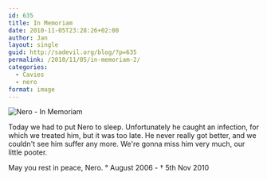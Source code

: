 ```yaml
---
id: 635
title: In Memoriam
date: 2010-11-05T23:28:26+02:00
author: Jan
layout: single
guid: http://sadevil.org/blog/?p=635
permalink: /2010/11/05/in-memoriam-2/
categories:
  - Cavies
  - nero
format: image
---
```

![Nero - In Memoriam](/assets/images/2010/11/Nero_Memories_1000-me.jpg "Nero - In Memoriam")

Today we had to put Nero to sleep. Unfortunately he caught an infection, for which we treated him, but it was too late. He never really got better, and we couldn't see him suffer any more. We're gonna miss him very much, our little pooter.

May you rest in peace, Nero. &deg; August 2006 - &#8224; 5th Nov 2010
